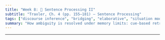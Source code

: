 ```yaml
---
title: "Week 8: 🧩 Sentence Processing II"
subtitle: "Traxler, Ch. 4 (pp. 155–181) — Sentence Processing"
tags: ["discourse inference", "bridging", "elaborative", "situation model updating", "neural basis"]
summary: "How ambiguity is resolved under memory limits: cue-based retrieval, interference, locality, surprisal/expectations, PP-attachment & relative clauses, plus hands-on parsing practice."
---
```







<!--
## 📘 Overview
Building sentence structure in real time means juggling **multiple possibilities** while keeping prior words active in **working memory**. This week focuses on **how ambiguities get resolved** under **memory constraints**. We’ll examine **cue-based retrieval and interference**, **locality effects**, and **expectation-based (surprisal)** accounts. You’ll practice **PP-attachment** and **relative clause** parsing, run a **memory–interference mini-demo**, and learn to read **eye-tracking metrics** used in sentence processing research.

---

## 🎯 Learning Goals
By the end of Week 8, you should be able to:

- Explain how **working memory** and **cue-based retrieval** affect online parsing.
- Identify **similarity-based interference** and **locality** effects in comprehension.
- Apply **expectation/surprisal** logic to predict harder vs. easier continuations.
- Diagnose **PP-attachment** and **relative clause** ambiguities and justify your analysis.
- Interpret basic **eye-tracking measures** (first pass, regressions, total time) as evidence for ambiguity resolution and reanalysis.

---

## 📖 Required Reading
- **Traxler (1st ed.), Chapter 4, pp. 155–181** — *Sentence Processing* (ambiguity resolution, memory constraints, attachment, and individual differences).

---

## 🔑 Key Concepts & Mini-Explanations

### 🧠 Working Memory in Parsing
- **Maintenance + retrieval**: Words/phrases must be **kept active** and later **retrieved** to integrate new input. Load rises with **multiple clauses**, **embeddings**, or **long dependencies**.
- **Cue-based retrieval**: The parser uses **cues** (number, gender, thematic role) to fetch the right item from memory. Retrieval is **content-addressable** (jump directly to matches), not serial search.

### 🧲 Similarity-Based Interference
- **Interference** occurs when **distractors** share cues with the true target.  
  - *Example*: *The **keys** to the cabinet **were**…* vs. *The **key** to the cabinets **were**…* (number-marked distractor can mislead agreement or slow parsing).
- Predicts **more errors/slowdowns** when **multiple nouns** match retrieval cues (e.g., two plural NPs near the verb).

### 📏 Locality & Dependency Length
- **Locality effects**: Integrating two elements is harder when they are **farther apart** (longer **dependency length**).  
- Nested/center-embedded clauses produce **processing overload**:  
  - *The reporter [that the senator [that the journalist criticized] attacked] resigned.*

### 📈 Expectation & Surprisal
- **Expectation-based parsing**: Readers build **probabilistic expectations** from **frequency** and **context**.  
- **Surprisal** ≈ –log P(word | context): **unexpected** words/structures cause larger slowdowns.  
- Predicts easier processing when context **strongly predicts** the upcoming structure.

### 🧩 PP-Attachment Ambiguity
- *I saw the man with the telescope.*  
  - **VP-attachment**: *saw (with the telescope)* (instrument).  
  - **NP-attachment**: *the man (with the telescope)* (modifier).  
- Resolution relies on **verb bias**, **plausibility**, and **prosody/punctuation**.

### 🧱 Relative Clause Ambiguity (Subject vs. Object RC)
- **Subject RC (SRC)**: *The reporter [who __ attacked the senator] …*  
- **Object RC (ORC)**: *The reporter [who the senator attacked __ ] …*  
- ORCs often **harder** (longer dependency, interference from interveners). **Animacy** and **case marking** can mitigate difficulty (cross-linguistic variation).

### 👣 Evidence from Eye-Tracking
- **First fixation** / **first pass** time: early processing.  
- **Regression path (go-past)**: time including the **first regression**—sensitive to **garden-paths**.  
- **Total time**: later integration/repair.  
- **Where slowdowns appear** helps localize **disambiguation points** and **reanalysis** cost.

### 🧪 Good-Enough Comprehension
- Under load/time pressure, readers may build **shallow** representations guided by plausibility (“good enough”) rather than full syntactic detail—especially in noisy contexts.

---

## 📝 Pre-Class Activities
1. **Read** pp. 155–181 and mark one **PP-attachment** and one **RC** example that slowed you down.  
2. **Cloze guess**: For the stem *“The editor realized the article …”* write **three continuations** (from most to least expected).  
3. **Memory rehearsal**: Read and repeat aloud a sentence with one **center-embedding**; notice where you hesitate.

---

## 💬 In-Class Activities

### 1) Interference Mini-Demo (10 min)
- Instructor presents pairs; you predict which is harder and why:  
  1. *The **keys** to the cabinet **were** on the table.*  
  2. *The **key** to the cabinets **were** on the table.*  
- Discuss: Which cues (number, proximity) created **retrieval conflict**?

### 2) PP-Attachment Workshop (15 min)
- **Pairs** label each sentence as **VP-attach** or **NP-attach** and give **one cue** (verb bias/plausibility/prosody) that favors your choice.  
  - *I photographed the girl with the **drone**.*  
  - *I bumped the vase with the **elbow**.*  
  - *They spotted the hiker with the **binoculars**.*  
- **Bonus rewrite**: Add **comma**/**that**/**prosody** to force your intended reading.

### 3) Relative Clause Lab (15 min)
- **Triads**: Classify as **SRC** or **ORC**; predict difficulty and **why** (distance/interference/animacy).  
  - *The researcher who __ praised the technicians presented the results.*  
  - *The researcher who the technicians praised __ presented the results.*  
  - *The patient that the nurse with the badges comforted __ recovered quickly.*  
- **Tweak** animacy/case to reduce difficulty and re-test your prediction.

### 4) Surprisal & Continuations (10 min)
- Groups propose **high- vs low-expectation** continuations for stems like:  
  - *Because the chef forgot the* …  
  - *When the witness identified the* …  
- Rank continuations from most to least **expected**; predict where **slowdowns** would occur.

### 5) Reading Measures Quick Read (8 min)
- Given a short ambiguous paragraph, identify the **disambiguation region**.  
- Decide which measure (first pass, go-past, total time) would likely show the **largest effect**, and why.

### 6) Wrap (2 min)
- On a sticky: write **one interference cue** and **one way** to reduce it (e.g., change number/animacy or add a function word).

---

## 🔁 Post-Class Review
- **One-pager**: For one PP sentence and one RC sentence, list: ambiguity type → cues considered → final parse → predicted **slowdown region**.  
- **Reflection (100–120 words)**: Which framework (**locality**, **interference**, or **surprisal**) best explained your own slowdowns today? Give one concrete example.

---

## 🏠 Homework
- **Textbook “Test Yourself”** (Ch. 4, pp. 155–181) items on ambiguity resolution and memory constraints.  
- **Short analysis (≈150–200 words)**: Choose an English news sentence with a PP or RC ambiguity. Analyze resolution using **two** lenses (e.g., interference **and** surprisal).  
- **Optional**: Collect two **self-made minimal pairs** that manipulate **distance** (short vs. long dependency) and predict which will be harder.

---

## 🧩 Self-Check Questions

**Q1.** What is **cue-based retrieval**, and how does it explain interference?  
<!-- Retrieval uses diagnostic cues (e.g., number, case) to directly access items in memory; similar distractors that partially match the cues compete, causing slowdowns or errors. -->
<!--
**Q2.** Give an example of a **locality effect**.  -->
<!-- Longer distances between dependent elements (e.g., subject–verb) increase processing cost, especially in center-embedded structures. -->
<!--
**Q3.** How does **surprisal** predict processing difficulty?  -->
<!-- Higher surprisal (lower conditional probability of a word/structure) leads to larger processing slowdowns at that point. -->
<!--
**Q4.** In *I saw the man with the telescope*, what cues could bias **VP** vs **NP** attachment?  -->
<!-- Verb instrument bias (see/photograph), plausibility of instrument vs modifier, prosody/commas, and discourse focus. -->
<!--
**Q5.** Why are **object relative clauses** often harder than **subject relatives**? --> 
<!-- Longer dependencies and more opportunities for similarity-based interference due to intervening nouns; animacy/case cues can mitigate the cost. -->

---
<!--
## 🧰 Key Terms
**Cue-based retrieval**, **Similarity-based interference**, **Locality (dependency length)**, **Expectation**, **Surprisal**, **PP-attachment (VP vs NP)**, **Subject/Object relative clause (SRC/ORC)**, **Filler–gap dependency**, **First pass/Go-past/Total time**, **Good-enough processing**.

---

## 🌐 Optional Resources
- Short explainers on **cue-based parsing** and **surprisal** (intro-level blog posts/videos).  
- Eye-tracking visualization examples showing **regressions** at disambiguation points.  
- Practice sets for **PP-attachment** and **relative clause** ambiguities.

---

### ✅ How to use these notes
- **Before class:** preview key terms; try the cloze/continuation predictions.  
- **During class:** justify each parse with **explicit cues** (bias, plausibility, distance).  
- **After class:** connect your slowdowns to **interference**, **locality**, or **surprisal** and note which lens felt most explanatory.

-->










<!--
## 📘 Overview

This week continues our exploration of discourse processing, with a special focus on how we use **inference** to connect and enrich the information conveyed across sentences. We explore key types of inferences—**bridging**, **elaborative**, and **predictive**—and the cognitive and neural mechanisms that support their generation during reading and listening.

---

## 🧠 Core Concepts

### What Are Inferences?

- Inferences are **unstated connections or conclusions** drawn by the reader to construct a **coherent mental representation**.
- Readers and listeners go beyond literal input to **fill in gaps**, **explain causal links**, and **anticipate outcomes**.

---

### Bridging Inferences (Backward)

- Needed to **maintain coherence** when connections are implicit.
- Example:
  > “The vase fell. Sarah swept up the pieces.”
  - Inference: The vase broke.
- These are **memory-based** and often automatic.

---

### Elaborative Inferences (Forward)

- Add **new, plausible information** beyond what’s stated.
- Example:
  > “The actress stepped onto the stage.” → She might perform or speak.
- These depend on **goals**, **schemas**, and **world knowledge**.
- Can be **optional** and variable across readers.

---

### Predictive Inferences

- Readers often anticipate **what will come next**.
- Example:
  > “The storm clouds gathered...” → Rain is likely.
- The **strength** of predictive inferences depends on context and individual differences.

---

### Memory and Updating

- **Situation models** are updated as new information arrives.
- Inferences can guide **activation**, **integration**, and **suppression** processes.
- Updating involves deciding whether new input **modifies**, **adds to**, or **replaces** previous info.

---

### Brain and Inference Generation

- Neuroimaging studies show:
  - **Medial prefrontal cortex** supports situation updating.
  - **Right hemisphere** often recruited for making global coherence inferences.
- Patients with brain injury often struggle with **bridging and elaborative** inference tasks:contentReference[oaicite:0]{index=0}.

---

## 📚 Reading

- Traxler (2012), Chapter 5: *Discourse Processing* (pp. 210–230)

---

## 🏷️ Key Terms

| Term | Definition |
|------|------------|
| **Inference** | A mental process of deriving unstated conclusions or connections |
| **Bridging Inference** | Inference that connects a new sentence to previous discourse |
| **Elaborative Inference** | Inference that enriches the situation model with unstated but plausible information |
| **Predictive Inference** | Expectation about upcoming content based on prior context |
| **Situation Model Updating** | The revision of mental representations as discourse unfolds |

---

## 🧪 Examples & In-Class Activities

### 🔄 Inference Generation Challenge

- Provide students with short texts missing an explicit link (e.g., cause/effect).
- Ask: “What must be true for this story to make sense?”

### 🧠 Bridging vs. Elaborative Sorting Task

- Given 10 example inferences, students classify them as **bridging**, **elaborative**, or **predictive**.

### 📖 Contextual Prediction Game

- Pause after a context sentence.
- Students write down what they think comes next.
- Compare against actual continuation and reflect.

---

## ❓ Self-Check Questions

1. What is the difference between bridging and elaborative inferences?
2. How do situation models change as we receive new input?
3. What kinds of information support predictive inferences?
4. How does the brain contribute to inference generation?
5. Can all inferences be controlled? Are they always useful?

---

## 🧩 Practice Prompt (Adapted)

> Read the sentence:  
> “The engine sputtered, and the car rolled to a stop.”  
> - What inferences can you draw about what happened?  
> - What types of inferences are these, and how do they support comprehension?

---

## 🔁 Related Chapters

- Chapter 4: *Sentence Processing* (syntactic ambiguity and interpretation)
- Chapter 6: *Reference* (linking entities across discourse)
-->